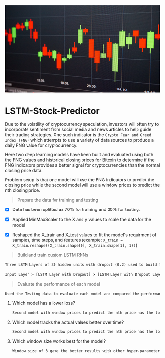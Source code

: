 ![LSTM-Stock-Predictor](https://github.com/chirathlv/LSTM-Stock-Predictor/blob/main/Images/banner.jpg)

# LSTM-Stock-Predictor

Due to the volatility of cryptocurrency speculation, investors will often try to incorporate sentiment from social media and news articles to help guide their trading strategies. One such indicator is the `Crypto Fear and Greed Index (FNG)` which attempts to use a variety of data sources to produce a daily FNG value for cryptocurrency.

Here two deep learning models have been built and evaluated using both the FNG values and historical closing prices for Bitcoin to determine if the FNG indicators provides a better signal for cryptocurrencies than the normal closing price data.

Problem setup is that one model will use the FNG indicators to predict the closing price while the second model will use a window prices to predict the nth closing price.

> Prepare the data for training and testing

- [x] Data has been splitted as 70% for training and 30% for testing.

- [x] Applied MinMaxScaler to the X and y values to scale the data for the model

- [x] Reshaped the X_train and X_test values to fit the model's requirment of samples, time steps, and features (example: `X_train = X_train.reshape((X_train.shape[0], X_train.shape[1], 1))`)

> Build and train custom LSTM RNNs

```diff
Three LSTM Layers of 30 hidden units with dropout (0.2) used to build the model as below

Input Layer > [LSTM Layer with Dropout] > [LSTM Layer with Dropout Layer] > [LSTM Layer with Dropout] > Output Layer
```

> Evaluate the performance of each model

```diff
Used the Testing data to evaluate each model and compared the performances. Then following questions answered.
```

1. Which model has a lower loss?

   ```diff
   Second model with window prices to predict the nth price has the lower loss
   ```

2. Which model tracks the actual values better over time?

   ```diff
   Second model with window prices to predict the nth price has the lower loss
   ```

3. Which window size works best for the model?
   ```diff
   Window size of 3 gave the better results with other hyper-parameters
   ```
